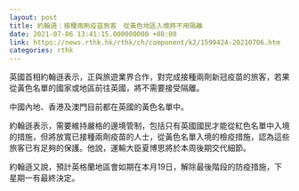 ```yaml
---
layout: post
title: 約翰遜：接種兩劑疫苗旅客　從黃色地區入境將不用隔離
date: 2021-07-06 13:41:15.000000000 +08:00
link: https://news.rthk.hk/rthk/ch/component/k2/1599424-20210706.htm
categories: rthk
---
```


英國首相約翰遜表示，正與旅遊業界合作，對完成接種兩劑新冠疫苗的旅客，若果從黃色名單的國家或地區前往英國，將不需要接受隔離。

中國內地、香港及澳門目前都在英國的黃色名單中。

約翰遜表示，需要維持嚴格的邊境管制，包括只有英國國民才能從紅色名單中入境的措施，但將放寬已接種兩劑疫苗的人士，從黃色名單入境的檢疫措施，認為這些旅客已有足夠的保護。他說，運輸大臣夏博思將於本周後期交代細節。

約翰遜又說，預計英格蘭地區會如期在本月19日，解除最後階段的防疫措施，下星期一有最終決定。

